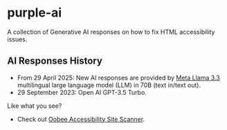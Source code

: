 # purple-ai

A collection of Generative AI responses on how to fix HTML accessibility issues.

## AI Responses History
- From 29 April 2025: New AI responses are provided by [Meta Llama 3.3](https://huggingface.co/meta-llama/Llama-3.3-70B-Instruct) multilingual large language model (LLM) in 70B (text in/text out).
- 29 September 2023: Open AI GPT-3.5 Turbo.

Like what you see?
- Check out [Oobee Accessibility Site Scanner](https://github.com/GovTechSG/oobee).
